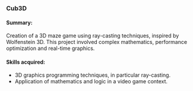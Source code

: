### Cub3D
#### Summary: 
Creation of a 3D maze game using ray-casting techniques, inspired by Wolfenstein 3D. This project involved complex mathematics, performance optimization and real-time graphics.
#### Skills acquired:
* 3D graphics programming techniques, in particular ray-casting.
* Application of mathematics and logic in a video game context.
